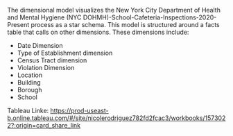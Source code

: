 The dimensional model visualizes the New York City Department of Health and Mental Hygiene (NYC DOHMH)-School-Cafeteria-Inspections-2020- Present process as a star schema.  This model is structured around a facts table that calls on other dimensions. These dimensions include:
- Date Dimension
- Type of Establishment dimension
- Census Tract dimension
- Violation Dimension 
- Location 
- Building 
- Borough 
- School 

Tableau Linke: https://prod-useast-b.online.tableau.com/#/site/nicolerodriguez782fd2fcac3/workbooks/1573022?:origin=card_share_link    
